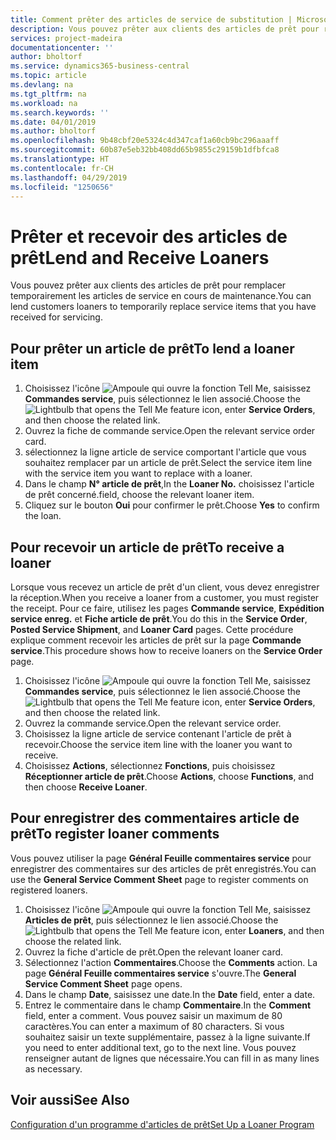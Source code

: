 ```yaml
---
title: Comment prêter des articles de service de substitution | Microsoft Docs
description: Vous pouvez prêter aux clients des articles de prêt pour remplacer temporairement les articles de service en cours de maintenance.
services: project-madeira
documentationcenter: ''
author: bholtorf
ms.service: dynamics365-business-central
ms.topic: article
ms.devlang: na
ms.tgt_pltfrm: na
ms.workload: na
ms.search.keywords: ''
ms.date: 04/01/2019
ms.author: bholtorf
ms.openlocfilehash: 9b48cbf20e5324c4d347caf1a60cb9bc296aaaff
ms.sourcegitcommit: 60b87e5eb32bb408dd65b9855c29159b1dfbfca8
ms.translationtype: HT
ms.contentlocale: fr-CH
ms.lasthandoff: 04/29/2019
ms.locfileid: "1250656"
---
```

# <a name="lend-and-receive-loaners"></a><span data-ttu-id="4c258-103">Prêter et recevoir des articles de prêt</span><span class="sxs-lookup"><span data-stu-id="4c258-103">Lend and Receive Loaners</span></span>
<span data-ttu-id="4c258-104">Vous pouvez prêter aux clients des articles de prêt pour remplacer temporairement les articles de service en cours de maintenance.</span><span class="sxs-lookup"><span data-stu-id="4c258-104">You can lend customers loaners to temporarily replace service items that you have received for servicing.</span></span>  
  
## <a name="to-lend-a-loaner-item"></a><span data-ttu-id="4c258-105">Pour prêter un article de prêt</span><span class="sxs-lookup"><span data-stu-id="4c258-105">To lend a loaner item</span></span>    
1. <span data-ttu-id="4c258-106">Choisissez l'icône ![Ampoule qui ouvre la fonction Tell Me](media/ui-search/search_small.png "Dites-moi ce que vous voulez faire"), saisissez **Commandes service**, puis sélectionnez le lien associé.</span><span class="sxs-lookup"><span data-stu-id="4c258-106">Choose the ![Lightbulb that opens the Tell Me feature](media/ui-search/search_small.png "Tell me what you want to do") icon, enter **Service Orders**, and then choose the related link.</span></span>  
2. <span data-ttu-id="4c258-107">Ouvrez la fiche de commande service.</span><span class="sxs-lookup"><span data-stu-id="4c258-107">Open the relevant service order card.</span></span>  
3. <span data-ttu-id="4c258-108">sélectionnez la ligne article de service comportant l'article que vous souhaitez remplacer par un article de prêt.</span><span class="sxs-lookup"><span data-stu-id="4c258-108">Select the service item line with the service item you want to replace with a loaner.</span></span>  
4. <span data-ttu-id="4c258-109">Dans le champ **N° article de prêt**,</span><span class="sxs-lookup"><span data-stu-id="4c258-109">In the **Loaner No.**</span></span> <span data-ttu-id="4c258-110">choisissez l'article de prêt concerné.</span><span class="sxs-lookup"><span data-stu-id="4c258-110">field, choose the relevant loaner item.</span></span>  
5. <span data-ttu-id="4c258-111">Cliquez sur le bouton **Oui** pour confirmer le prêt.</span><span class="sxs-lookup"><span data-stu-id="4c258-111">Choose **Yes** to confirm the loan.</span></span>  

## <a name="to-receive-a-loaner"></a><span data-ttu-id="4c258-112">Pour recevoir un article de prêt</span><span class="sxs-lookup"><span data-stu-id="4c258-112">To receive a loaner</span></span>  
<span data-ttu-id="4c258-113">Lorsque vous recevez un article de prêt d'un client, vous devez enregistrer la réception.</span><span class="sxs-lookup"><span data-stu-id="4c258-113">When you receive a loaner from a customer, you must register the receipt.</span></span> <span data-ttu-id="4c258-114">Pour ce faire, utilisez les pages **Commande service**, **Expédition service enreg.** et **Fiche article de prêt**.</span><span class="sxs-lookup"><span data-stu-id="4c258-114">You do this in the **Service Order**, **Posted Service Shipment**, and **Loaner Card** pages.</span></span> <span data-ttu-id="4c258-115">Cette procédure explique comment recevoir les articles de prêt sur la page **Commande service**.</span><span class="sxs-lookup"><span data-stu-id="4c258-115">This procedure shows how to receive loaners on the **Service Order** page.</span></span>  
  
1. <span data-ttu-id="4c258-116">Choisissez l'icône ![Ampoule qui ouvre la fonction Tell Me](media/ui-search/search_small.png "Dites-moi ce que vous voulez faire"), saisissez **Commandes service**, puis sélectionnez le lien associé.</span><span class="sxs-lookup"><span data-stu-id="4c258-116">Choose the ![Lightbulb that opens the Tell Me feature](media/ui-search/search_small.png "Tell me what you want to do") icon, enter **Service Orders**, and then choose the related link.</span></span>  
2. <span data-ttu-id="4c258-117">Ouvrez la commande service.</span><span class="sxs-lookup"><span data-stu-id="4c258-117">Open the relevant service order.</span></span>  
3. <span data-ttu-id="4c258-118">Choisissez la ligne article de service contenant l'article de prêt à recevoir.</span><span class="sxs-lookup"><span data-stu-id="4c258-118">Choose the service item line with the loaner you want to receive.</span></span>  
4. <span data-ttu-id="4c258-119">Choisissez **Actions**, sélectionnez **Fonctions**, puis choisissez **Réceptionner article de prêt**.</span><span class="sxs-lookup"><span data-stu-id="4c258-119">Choose **Actions**, choose **Functions**, and then choose **Receive Loaner**.</span></span>  

## <a name="to-register-loaner-comments"></a><span data-ttu-id="4c258-120">Pour enregistrer des commentaires article de prêt</span><span class="sxs-lookup"><span data-stu-id="4c258-120">To register loaner comments</span></span>  
<span data-ttu-id="4c258-121">Vous pouvez utiliser la page **Général Feuille commentaires service** pour enregistrer des commentaires sur des articles de prêt enregistrés.</span><span class="sxs-lookup"><span data-stu-id="4c258-121">You can use the **General Service Comment Sheet** page to register comments on registered loaners.</span></span>  
  
1. <span data-ttu-id="4c258-122">Choisissez l'icône ![Ampoule qui ouvre la fonction Tell Me](media/ui-search/search_small.png "Dites-moi ce que vous voulez faire"), saisissez **Articles de prêt**, puis sélectionnez le lien associé.</span><span class="sxs-lookup"><span data-stu-id="4c258-122">Choose the ![Lightbulb that opens the Tell Me feature](media/ui-search/search_small.png "Tell me what you want to do") icon, enter **Loaners**, and then choose the related link.</span></span>  
2. <span data-ttu-id="4c258-123">Ouvrez la fiche d'article de prêt.</span><span class="sxs-lookup"><span data-stu-id="4c258-123">Open the relevant loaner card.</span></span>  
3. <span data-ttu-id="4c258-124">Sélectionnez l'action **Commentaires**.</span><span class="sxs-lookup"><span data-stu-id="4c258-124">Choose the **Comments** action.</span></span> <span data-ttu-id="4c258-125">La page **Général Feuille commentaires service** s'ouvre.</span><span class="sxs-lookup"><span data-stu-id="4c258-125">The **General Service Comment Sheet** page opens.</span></span>  
4. <span data-ttu-id="4c258-126">Dans le champ **Date**, saisissez une date.</span><span class="sxs-lookup"><span data-stu-id="4c258-126">In the **Date** field, enter a date.</span></span>  
5. <span data-ttu-id="4c258-127">Entrez le commentaire dans le champ **Commentaire**.</span><span class="sxs-lookup"><span data-stu-id="4c258-127">In the **Comment** field, enter a comment.</span></span> <span data-ttu-id="4c258-128">Vous pouvez saisir un maximum de 80 caractères.</span><span class="sxs-lookup"><span data-stu-id="4c258-128">You can enter a maximum of 80 characters.</span></span> <span data-ttu-id="4c258-129">Si vous souhaitez saisir un texte supplémentaire, passez à la ligne suivante.</span><span class="sxs-lookup"><span data-stu-id="4c258-129">If you need to enter additional text, go to the next line.</span></span> <span data-ttu-id="4c258-130">Vous pouvez renseigner autant de lignes que nécessaire.</span><span class="sxs-lookup"><span data-stu-id="4c258-130">You can fill in as many lines as necessary.</span></span>  
  
## <a name="see-also"></a><span data-ttu-id="4c258-131">Voir aussi</span><span class="sxs-lookup"><span data-stu-id="4c258-131">See Also</span></span>  
[<span data-ttu-id="4c258-132">Configuration d'un programme d'articles de prêt</span><span class="sxs-lookup"><span data-stu-id="4c258-132">Set Up a Loaner Program</span></span>](service-how-setup-loaner-program.md)   
